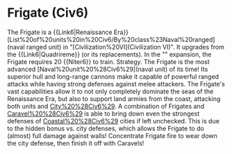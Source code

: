 # Frigate (Civ6)

The Frigate is a {{Link6|Renaissance Era}} [List%20of%20units%20in%20Civ6/By%20class%23Naval%20ranged](naval ranged unit) in "[Civilization%20VI](Civilization VI)". It upgrades from the {{Link6|Quadrireme}} (or its replacements).
In the "" expansion, the Frigate requires 20 {{Niter6}} to train.
Strategy.
The Frigate is the most advanced [Naval%20unit%20%28Civ6%29](naval unit) of its time! Its superior hull and long-range cannons make it capable of powerful ranged attacks while having strong defenses against melee attackers. The Frigate's vast capabilities allow it to not only completely dominate the seas of the Renaissance Era, but also to support land armies from the coast, attacking both units and [City%20%28Civ6%29](cities).
A combination of Frigates and [Caravel%20%28Civ6%29](Caravels) is able to bring down even the strongest defenses of [Coastal%20%28Civ6%29](coastal) cities if left unchecked. This is due to the hidden bonus vs. city defenses, which allows the Frigate to do (almost) full damage against walls! Concentrate Frigate fire to wear down the city defense, then finish it off with Caravels!